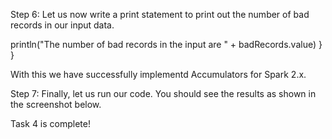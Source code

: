 

Step 6: Let us now write a print statement to print out the number of bad records in our input data.

println("The number of bad records in the input are  " + badRecords.value)
  }
}

 

With this we have successfully implementd Accumulators for Spark 2.x.

Step 7: Finally, let us run our code. You should see the results as shown in the screenshot below.

 

Task 4 is complete!